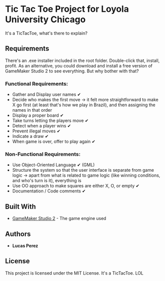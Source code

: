 # Tic Tac Toe Project for Loyola University Chicago

It's a TicTacToe, what's there to explain?

## Requirements

There's an .exe installer included in the root folder. Double-click that, install, profit. As an alternative, you could download and install a free version of GameMaker Studio 2 to see everything. But why bother with that?

### Functional Requirements:

- Gather and Display user names ✔
- Decide who makes the first move -> it felt more straightforward to make X go first (at least that's how we play in Brazil), and then assigning the names in that order
- Display a proper board ✔
- Take turns letting the players move ✔
- Detect when a player wins ✔
- Prevent illegal moves ✔
- Indicate a draw ✔
- When game is over, offer to play again ✔

### Non-Functional Requirements:

- Use Object-Oriented Language ✔ (GML)
- Structure the system so that the user interface is separate from game logic -> apart from what is related to game logic (like winning conditions, and who's turn is it), everything is
- Use OO approach to make squares are either X, O, or empty ✔
- Documentation / Code comments ✔

## Built With

* [GameMaker Studio 2](http://www.yoyogames.com/gamemaker) - The game engine used

## Authors

* **Lucas Perez**

## License

This project is licensed under the MIT License. It's a TicTacToe. LOL
